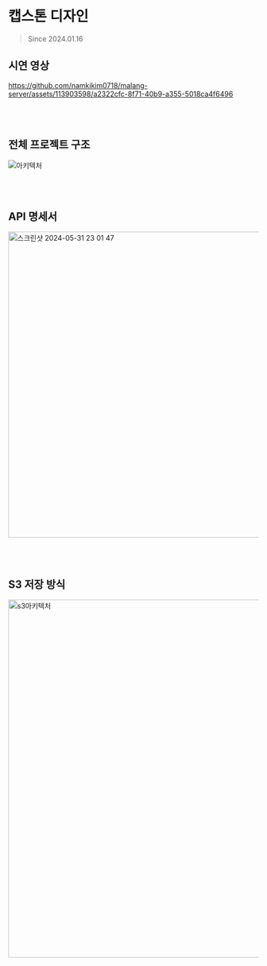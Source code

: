 # 캡스톤 디자인
> Since 2024.01.16

## 시연 영상

https://github.com/namkikim0718/malang-server/assets/113903598/a2322cfc-8f71-40b9-a355-5018ca4f6496


</br></br>

## 전체 프로젝트 구조
![아키텍처](https://github.com/namkikim0718/malang-server/assets/113903598/49552146-9a6f-42fa-8d50-520c33a6c64b)

</br></br>

## API 명세서
<img width="616" alt="스크린샷 2024-05-31 23 01 47" src="https://github.com/namkikim0718/malang-server/assets/113903598/6b02e2d7-f6ef-440b-8eef-17b433ead00d">

</br></br>

## S3 저장 방식
<img width="721" alt="s3아키텍처" src="https://github.com/namkikim0718/malang-server/assets/113903598/1d41e550-8abb-4d36-bea8-7955d51a3820">
